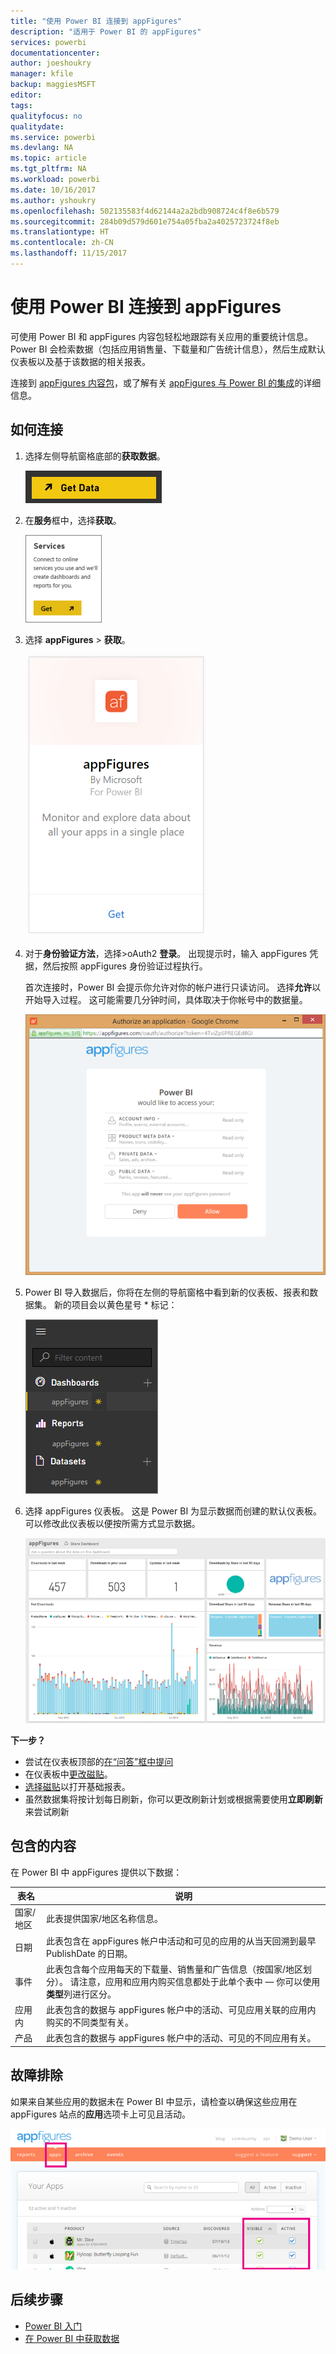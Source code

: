 ```yaml
---
title: "使用 Power BI 连接到 appFigures"
description: "适用于 Power BI 的 appFigures"
services: powerbi
documentationcenter: 
author: joeshoukry
manager: kfile
backup: maggiesMSFT
editor: 
tags: 
qualityfocus: no
qualitydate: 
ms.service: powerbi
ms.devlang: NA
ms.topic: article
ms.tgt_pltfrm: NA
ms.workload: powerbi
ms.date: 10/16/2017
ms.author: yshoukry
ms.openlocfilehash: 502135583f4d62144a2a2bdb908724c4f8e6b579
ms.sourcegitcommit: 284b09d579d601e754a05fba2a4025723724f8eb
ms.translationtype: HT
ms.contentlocale: zh-CN
ms.lasthandoff: 11/15/2017
---
```

# <a name="connect-to-appfigures-with-power-bi"></a>使用 Power BI 连接到 appFigures
可使用 Power BI 和 appFigures 内容包轻松地跟踪有关应用的重要统计信息。 Power BI 会检索数据（包括应用销售量、下载量和广告统计信息），然后生成默认仪表板以及基于该数据的相关报表。

连接到 [appFigures 内容包](https://app.powerbi.com/getdata/services/appfigures)，或了解有关 [appFigures 与 Power BI 的集成](https://powerbi.microsoft.com/integrations/appfigures)的详细信息。

## <a name="how-to-connect"></a>如何连接
1. 选择左侧导航窗格底部的**获取数据**。
   
   ![](media/service-connect-to-appfigures/pbi_getdata.png)
2. 在**服务**框中，选择**获取**。
   
   ![](media/service-connect-to-appfigures/pbi_getservices.png)
3. 选择 **appFigures** \> **获取**。
   
   ![](media/service-connect-to-appfigures/appfigures.png)
4. 对于**身份验证方法**，选择\>oAuth2  **登录**。 出现提示时，输入 appFigures 凭据，然后按照 appFigures 身份验证过程执行。
   
   首次连接时，Power BI 会提示你允许对你的帐户进行只读访问。 选择**允许**以开始导入过程。 这可能需要几分钟时间，具体取决于你帐号中的数据量。
   
   ![](media/service-connect-to-appfigures/appfiguresdoc_06.png)
5. Power BI 导入数据后，你将在左侧的导航窗格中看到新的仪表板、报表和数据集。 新的项目会以黄色星号 \* 标记：
   
    ![](media/service-connect-to-appfigures/pbi_appfigures3.png)
6. 选择 appFigures 仪表板。 这是 Power BI 为显示数据而创建的默认仪表板。 可以修改此仪表板以便按所需方式显示数据。
   
    ![](media/service-connect-to-appfigures/appfiguresdoc_01.png)

**下一步？**

* 尝试在仪表板顶部的[在“问答”框中提问](service-q-and-a.md)
* 在仪表板中[更改磁贴](service-dashboard-edit-tile.md)。
* [选择磁贴](service-dashboard-tiles.md)以打开基础报表。
* 虽然数据集将按计划每日刷新，你可以更改刷新计划或根据需要使用**立即刷新**来尝试刷新

## <a name="whats-included"></a>包含的内容
在 Power BI 中 appFigures 提供以下数据：

| **表名** | **说明** |
| --- | --- |
| 国家/地区 |此表提供国家/地区名称信息。 |
| 日期 |此表包含在 appFigures 帐户中活动和可见的应用的从当天回溯到最早 PublishDate 的日期。 |
| 事件 |此表包含每个应用每天的下载量、销售量和广告信息（按国家/地区划分）。 请注意，应用和应用内购买信息都处于此单个表中 — 你可以使用<strong>类型</strong>列进行区分。 |
| 应用内 |此表包含的数据与 appFigures 帐户中的活动、可见应用关联的应用内购买的不同类型有关。 |
| 产品 |此表包含的数据与 appFigures 帐户中的活动、可见的不同应用有关。 |

## <a name="troubleshooting"></a>故障排除
如果来自某些应用的数据未在 Power BI 中显示，请检查以确保这些应用在 appFigures 站点的**应用**选项卡上可见且活动。

![](media/service-connect-to-appfigures/appfiguresdoc_11.png)

## <a name="next-steps"></a>后续步骤
* [Power BI 入门](service-get-started.md)
* [在 Power BI 中获取数据](service-get-data.md)

